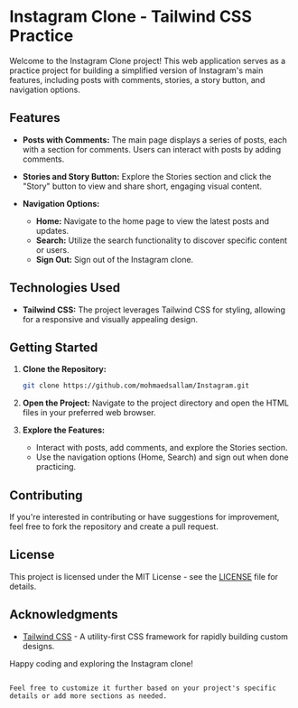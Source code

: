 # Instagram Clone - Tailwind CSS Practice

Welcome to the Instagram Clone project! This web application serves as a practice project for building a simplified version of Instagram's main features, including posts with comments, stories, a story button, and navigation options.

## Features

- **Posts with Comments:** The main page displays a series of posts, each with a section for comments. Users can interact with posts by adding comments.
  
- **Stories and Story Button:** Explore the Stories section and click the "Story" button to view and share short, engaging visual content.

- **Navigation Options:**
  - **Home:** Navigate to the home page to view the latest posts and updates.
  - **Search:** Utilize the search functionality to discover specific content or users.
  - **Sign Out:** Sign out of the Instagram clone.

## Technologies Used

- **Tailwind CSS:** The project leverages Tailwind CSS for styling, allowing for a responsive and visually appealing design.

## Getting Started

1. **Clone the Repository:**
   ```bash
   git clone https://github.com/mohmaedsallam/Instagram.git


2. **Open the Project:**
   Navigate to the project directory and open the HTML files in your preferred web browser.

3. **Explore the Features:**
   - Interact with posts, add comments, and explore the Stories section.
   - Use the navigation options (Home, Search) and sign out when done practicing.

## Contributing

If you're interested in contributing or have suggestions for improvement, feel free to fork the repository and create a pull request.

## License

This project is licensed under the MIT License - see the [LICENSE](LICENSE) file for details.

## Acknowledgments

- [Tailwind CSS](https://tailwindcss.com/) - A utility-first CSS framework for rapidly building custom designs.

Happy coding and exploring the Instagram clone!
```

Feel free to customize it further based on your project's specific details or add more sections as needed.
